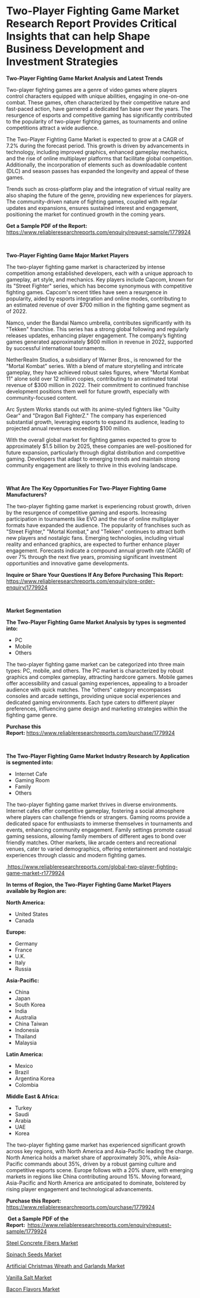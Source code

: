 <p><h1>Two-Player Fighting Game Market Research Report Provides Critical Insights that can help Shape Business Development and Investment Strategies</h1></p><p><strong>Two-Player Fighting Game Market Analysis and Latest Trends</strong></p>
<p><p>Two-player fighting games are a genre of video games where players control characters equipped with unique abilities, engaging in one-on-one combat. These games, often characterized by their competitive nature and fast-paced action, have garnered a dedicated fan base over the years. The resurgence of esports and competitive gaming has significantly contributed to the popularity of two-player fighting games, as tournaments and online competitions attract a wide audience.</p><p>The Two-Player Fighting Game Market is expected to grow at a CAGR of 7.2% during the forecast period. This growth is driven by advancements in technology, including improved graphics, enhanced gameplay mechanics, and the rise of online multiplayer platforms that facilitate global competition. Additionally, the incorporation of elements such as downloadable content (DLC) and season passes has expanded the longevity and appeal of these games.</p><p>Trends such as cross-platform play and the integration of virtual reality are also shaping the future of the genre, providing new experiences for players. The community-driven nature of fighting games, coupled with regular updates and expansions, ensures sustained interest and engagement, positioning the market for continued growth in the coming years.</p></p>
<p><strong>Get a Sample PDF of the Report:&nbsp;</strong> <a href="https://www.reliableresearchreports.com/enquiry/request-sample/1779924?utm_campaign=6&utm_medium=2&utm_source=Github&utm_content=ia&utm_term=09102024&utm_id=two-player-fighting-game">https://www.reliableresearchreports.com/enquiry/request-sample/1779924</a></p>
<p>&nbsp;</p>
<p><strong>Two-Player Fighting Game Major Market Players</strong></p>
<p><p>The two-player fighting game market is characterized by intense competition among established developers, each with a unique approach to gameplay, art style, and mechanics. Key players include Capcom, known for its "Street Fighter" series, which has become synonymous with competitive fighting games. Capcom's recent titles have seen a resurgence in popularity, aided by esports integration and online modes, contributing to an estimated revenue of over $700 million in the fighting game segment as of 2022.</p><p>Namco, under the Bandai Namco umbrella, contributes significantly with its "Tekken" franchise. This series has a strong global following and regularly releases updates, enhancing player engagement. The company’s fighting games generated approximately $600 million in revenue in 2022, supported by successful international tournaments.</p><p>NetherRealm Studios, a subsidiary of Warner Bros., is renowned for the "Mortal Kombat" series. With a blend of mature storytelling and intricate gameplay, they have achieved robust sales figures, where "Mortal Kombat 11" alone sold over 12 million copies, contributing to an estimated total revenue of $300 million in 2022. Their commitment to continued franchise development positions them well for future growth, especially with community-focused content.</p><p>Arc System Works stands out with its anime-styled fighters like "Guilty Gear" and "Dragon Ball FighterZ." The company has experienced substantial growth, leveraging esports to expand its audience, leading to projected annual revenues exceeding $100 million.</p><p>With the overall global market for fighting games expected to grow to approximately $1.5 billion by 2025, these companies are well-positioned for future expansion, particularly through digital distribution and competitive gaming. Developers that adapt to emerging trends and maintain strong community engagement are likely to thrive in this evolving landscape.</p></p>
<p>&nbsp;</p>
<p><strong>What Are The Key Opportunities For Two-Player Fighting Game Manufacturers?</strong></p>
<p><p>The two-player fighting game market is experiencing robust growth, driven by the resurgence of competitive gaming and esports. Increasing participation in tournaments like EVO and the rise of online multiplayer formats have expanded the audience. The popularity of franchises such as "Street Fighter," "Mortal Kombat," and "Tekken" continues to attract both new players and nostalgic fans. Emerging technologies, including virtual reality and enhanced graphics, are expected to further enhance player engagement. Forecasts indicate a compound annual growth rate (CAGR) of over 7% through the next five years, promising significant investment opportunities and innovative game developments.</p></p>
<p><strong>Inquire or Share Your Questions If Any Before Purchasing This Report:</strong> <a href="https://www.reliableresearchreports.com/enquiry/pre-order-enquiry/1779924?utm_campaign=6&utm_medium=2&utm_source=Github&utm_content=ia&utm_term=09102024&utm_id=two-player-fighting-game">https://www.reliableresearchreports.com/enquiry/pre-order-enquiry/1779924</a></p>
<p>&nbsp;</p>
<p><strong>Market Segmentation</strong></p>
<p><strong>The Two-Player Fighting Game Market Analysis by types is segmented into:</strong></p>
<p><ul><li>PC</li><li>Mobile</li><li>Others</li></ul></p>
<p><p>The two-player fighting game market can be categorized into three main types: PC, mobile, and others. The PC market is characterized by robust graphics and complex gameplay, attracting hardcore gamers. Mobile games offer accessibility and casual gaming experiences, appealing to a broader audience with quick matches. The "others" category encompasses consoles and arcade settings, providing unique social experiences and dedicated gaming environments. Each type caters to different player preferences, influencing game design and marketing strategies within the fighting game genre.</p></p>
<p><strong>Purchase this Report:&nbsp;</strong><a href="https://www.reliableresearchreports.com/purchase/1779924?utm_campaign=6&utm_medium=2&utm_source=Github&utm_content=ia&utm_term=09102024&utm_id=two-player-fighting-game">https://www.reliableresearchreports.com/purchase/1779924</a></p>
<p>&nbsp;</p>
<p><strong>The Two-Player Fighting Game Market Industry Research by Application is segmented into:</strong></p>
<p><ul><li>Internet Cafe</li><li>Gaming Room</li><li>Family</li><li>Others</li></ul></p>
<p><p>The two-player fighting game market thrives in diverse environments. Internet cafes offer competitive gameplay, fostering a social atmosphere where players can challenge friends or strangers. Gaming rooms provide a dedicated space for enthusiasts to immerse themselves in tournaments and events, enhancing community engagement. Family settings promote casual gaming sessions, allowing family members of different ages to bond over friendly matches. Other markets, like arcade centers and recreational venues, cater to varied demographics, offering entertainment and nostalgic experiences through classic and modern fighting games.</p></p>
<p><a href="https://www.reliableresearchreports.com/global-two-player-fighting-game-market-r1779924?utm_campaign=6&utm_medium=2&utm_source=Github&utm_content=ia&utm_term=09102024&utm_id=two-player-fighting-game">&nbsp;https://www.reliableresearchreports.com/global-two-player-fighting-game-market-r1779924</a></p>
<p><strong>In terms of Region, the Two-Player Fighting Game Market Players available by Region are:</strong></p>
<p>
    <p> <strong> North America: </strong>
        <ul>
            <li>United States</li>
            <li>Canada</li>
        </ul>
        </p> 
    <p> <strong> Europe: </strong>
        <ul>
            <li>Germany</li>
            <li>France</li>
            <li>U.K.</li>
            <li>Italy</li>
            <li>Russia</li>
        </ul>
        </p> 
    <p> <strong> Asia-Pacific: </strong>
        <ul>
            <li>China</li>
            <li>Japan</li>
            <li>South Korea</li>
            <li>India</li>
            <li>Australia</li>
            <li>China Taiwan</li>
            <li>Indonesia</li>
            <li>Thailand</li>
            <li>Malaysia</li>
        </ul>
        </p> 
    <p> <strong> Latin America: </strong>
        <ul>
            <li>Mexico</li>
            <li>Brazil</li>
            <li>Argentina Korea</li>
            <li>Colombia</li>
        </ul>
        </p> 
    <p> <strong> Middle East & Africa: </strong>
        <ul>
            <li>Turkey</li>
            <li>Saudi</li>
            <li>Arabia</li>
            <li>UAE</li>
            <li>Korea</li>
        </ul>
    </p>
    </p>
<p><p>The two-player fighting game market has experienced significant growth across key regions, with North America and Asia-Pacific leading the charge. North America holds a market share of approximately 30%, while Asia-Pacific commands about 35%, driven by a robust gaming culture and competitive esports scene. Europe follows with a 20% share, with emerging markets in regions like China contributing around 15%. Moving forward, Asia-Pacific and North America are anticipated to dominate, bolstered by rising player engagement and technological advancements.</p></p>
<p><strong>Purchase this Report: </strong><a href="https://www.reliableresearchreports.com/purchase/1779924?utm_campaign=6&utm_medium=2&utm_source=Github&utm_content=ia&utm_term=09102024&utm_id=two-player-fighting-game">https://www.reliableresearchreports.com/purchase/1779924</a></p>
<p>&nbsp;<strong>Get a Sample PDF of the Report:&nbsp;&nbsp;</strong><a href="https://www.reliableresearchreports.com/enquiry/request-sample/1779924?utm_campaign=6&utm_medium=2&utm_source=Github&utm_content=ia&utm_term=09102024&utm_id=two-player-fighting-game">https://www.reliableresearchreports.com/enquiry/request-sample/1779924</a></p>
<p><strong></strong></p>
<p><p><a href="https://www.linkedin.com/pulse/what-innovations-shaping-steel-concrete-fibers-market-application-awvzf?trackingId=NczmIODjQnCnNnv9bT4KlQ%3D%3D&utm_campaign=6&utm_medium=2&utm_source=Github&utm_content=ia&utm_term=09102024&utm_id=two-player-fighting-game">Steel Concrete Fibers Market</a></p><p><a href="https://www.linkedin.com/pulse/insights-spinach-seeds-market-players-size-geographical-regions-ki3oc?utm_campaign=6&utm_medium=2&utm_source=Github&utm_content=ia&utm_term=09102024&utm_id=two-player-fighting-game">Spinach Seeds Market</a></p><p><a href="https://github.com/gailasejs/Market-Research-Report-List-1/blob/main/artificial-christmas-wreath-and-garlands-market.md?utm_campaign=6&utm_medium=2&utm_source=Github&utm_content=ia&utm_term=09102024&utm_id=two-player-fighting-game">Artificial Christmas Wreath and Garlands Market</a></p><p><a href="https://issuu.com/reportprime-2/docs/vanilla-salt-market-size-2030.pptx_b44d663873ad98?utm_campaign=6&utm_medium=2&utm_source=Github&utm_content=ia&utm_term=09102024&utm_id=two-player-fighting-game">Vanilla Salt Market</a></p><p><a href="https://issuu.com/reportprime-2/docs/bacon-flavors-market-size-2030.pptx_9a65cd71bf2f49?utm_campaign=6&utm_medium=2&utm_source=Github&utm_content=ia&utm_term=09102024&utm_id=two-player-fighting-game">Bacon Flavors Market</a></p></p>